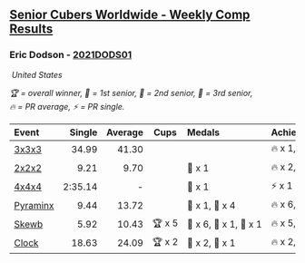 <style>table {white-space: nowrap;}</style>
<link rel="stylesheet" type="text/css" href="/scw-comp/css/flags.css" />

## [Senior Cubers Worldwide - Weekly Comp Results](/scw-comp/results/)
### Eric Dodson - [2021DODS01](https://www.worldcubeassociation.org/persons/2021DODS01)

<i class="flag flag-US" />&nbsp;United States

<span style="white-space: nowrap;">🏆 = overall winner</span>, <span style="white-space: nowrap;">🥇 = 1st senior</span>, <span style="white-space: nowrap;">🥈 = 2nd senior</span>, <span style="white-space: nowrap;">🥉 = 3rd senior</span>, <span style="white-space: nowrap;">🔥 = PR average</span>, <span style="white-space: nowrap;">⚡ = PR single</span>.

| Event | Single | Average | Cups | Medals | Achievements|
| :-- | --: | --: | :--: | :-- | :-- |
| [3x3x3](333.md) | 34.99 | 41.30 |  |  | 🔥 x 1, ⚡ x 1 |
| [2x2x2](222.md) | 9.21 | 9.70 |  | 🥉 x 1 | 🔥 x 2, ⚡ x 3 |
| [4x4x4](444.md) | 2:35.14 | - |  | 🥉 x 1 | ⚡ x 1 |
| [Pyraminx](pyram.md) | 9.44 | 13.72 |  | 🥈 x 1, 🥉 x 4 | 🔥 x 6, ⚡ x 5 |
| [Skewb](skewb.md) | 5.92 | 10.43 | 🏆 x 5 | 🥇 x 6, 🥈 x 1, 🥉 x 1 | 🔥 x 5, ⚡ x 2 |
| [Clock](clock.md) | 18.63 | 24.09 | 🏆 x 2 | 🥇 x 2, 🥈 x 1 | 🔥 x 2, ⚡ x 2 |

<!-- Global site tag (gtag.js) - Google Analytics -->
<script async src="https://www.googletagmanager.com/gtag/js?id=UA-86348435-3"></script>
<script>window.dataLayer = window.dataLayer || []; function gtag() {dataLayer.push(arguments);} gtag('js', new Date()); gtag('config', 'UA-86348435-3');</script>

